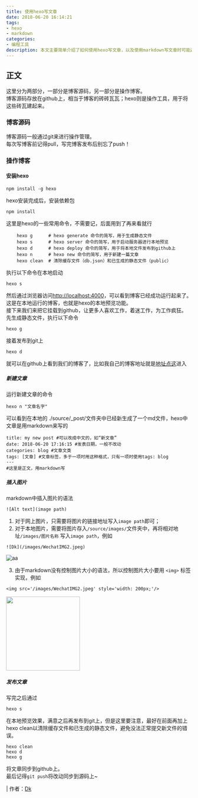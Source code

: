 ```yaml
---
title: 使用hexo写文章
date: 2018-06-20 16:14:21
tags: 
- hexo
- markdown
categories:
- 编程工具
description: 本文主要简单介绍了如何使用hexo写文章，以及使用markdown写文章时可能遇到的一些问题，建议结合***一起食用味道更佳。
---
```


## 正文
这里分为两部分，一部分是博客源码，另一部分是操作博客。  
博客源码存放在github上，相当于博客的砖砖瓦瓦；hexo则是操作工具，用于将这些砖瓦建起来。

### 博客源码
博客源码一般通过git来进行操作管理。  
每次写博客前记得pull，写完博客发布后别忘了push！

### 操作博客
#### 安装hexo

    npm install -g hexo
hexo安装完成后，安装依赖包

    npm install

这里是hexo的一些常用命令，不需要记，后面用到了再来看就行  

```
    hexo g      # hexo generate 命令的简写，用于生成静态文件
    hexo s      # hexo server 命令的简写，用于启动服务器进行本地预览
    hexo d      # hexo deploy 命令的简写，用于将本地文件发布到github上
    hexo n      # hexo new 命令的简写，用于新建一篇文章
    hexo clean  # 清除缓存文件（db.json）和已生成的静态文件（public）
```
执行以下命令在本地启动

    hexo s
然后通过浏览器访问[http://localhost:4000](http://localhost:4000)，可以看到博客已经成功运行起来了。这是在本地运行的博客，也就是hexo的本地预览功能。  
接下来我们来把它挂载到github，让更多人喜欢工作，着迷工作，为工作疯狂。
先生成静态文件，执行以下命令

    hexo g
接着发布到git上

    hexo d
就可以在github上看到我们的博客了，比如我自己的博客地址就是[地址点这](https://darkindom.github.io/)进入

##### 新建文章
运行新建文章的命令

    hexo n "文章名字"
可以看到在本地的 ./source/_post/文件夹中已经新生成了一个md文件，hexo中文章是用markdown来写的  
```
title: my new post #可以改成中文的，如“新文章”
date: 2018-06-20 17:16:15 #发表日期，一般不改动
categories: blog #文章文类
tags: [文章] #文章标签，多于一项时用这种格式，只有一项时使用tags: blog
---
#这里是正文，用markdown写
```

##### 插入图片
markdown中插入图片的语法

    ![Alt text](image path)

1. 对于网上图片，只需要将图片的链接地址写入`image path`即可；
2. 对于本地图片，需要将图片存入`/source/images/`文件夹中，再将相对地址`/images/图片名称` 写入`image path`，例如

```
![Dk](/images/WechatIMG2.jpeg)
```
![aa](/images/WechatIMG2.jpeg)

3. 由于markdown没有控制图片大小的语法，所以控制图片大小要用 `<img>` 标签实现，例如

```
<img src='/images/WechatIMG2.jpeg' style='width: 200px;'/>
```

<img src='/images/WechatIMG2.jpeg' style='width: 200px;'/>

##### 发布文章
写完之后通过

    hexo s
在本地预览效果，满意之后再发布到git上，但是这里要注意，最好在前面再加上hexo clean以清除缓存文件和已生成的静态文件，避免没法正常提交新文件的错误。

    hexo clean
    hexo d
    hexo g
将文章同步到github上。  
最后记得`git push`将改动同步到源码上~

| 作者：[Dk](https://darkindom.github.io)